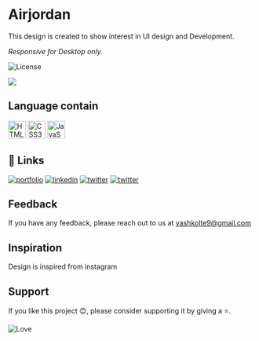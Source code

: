 # Airjordan

This design is created to show interest in UI design and Development.

<i>Responsive for Desktop only.</i>

![License](https://img.shields.io/github/license/yashkolte/Airjordan.svg)


<img src="./airjordan.gif" />

## Language contain

<p align="left">
<a href="https://developer.mozilla.org/en-US/docs/Glossary/HTML5" target="_blank" rel="noreferrer"><img src="https://raw.githubusercontent.com/danielcranney/readme-generator/main/public/icons/skills/html5-colored.svg" width="36" height="36" alt="HTML5" /></a>
<a href="https://www.w3.org/TR/CSS/#css" target="_blank" rel="noreferrer"><img src="https://raw.githubusercontent.com/danielcranney/readme-generator/main/public/icons/skills/css3-colored.svg" width="36" height="36" alt="CSS3" /></a>
<a href="https://developer.mozilla.org/en-US/docs/Web/JavaScript" target="_blank" rel="noreferrer"><img src="https://raw.githubusercontent.com/danielcranney/readme-generator/main/public/icons/skills/javascript-colored.svg" width="36" height="36" alt="JavaScript" /></a>
</p>


## 🔗 Links
[![portfolio](https://img.shields.io/badge/my_github-000?style=for-the-badge&logo=ko-fi&logoColor=white)](https://github.com/yashkolte)
[![linkedin](https://img.shields.io/badge/linkedin-0A66C2?style=for-the-badge&logo=linkedin&logoColor=white)](https://www.linkedin.com/in/yashkolte)
[![twitter](https://img.shields.io/badge/twitter-1DA1F2?style=for-the-badge&logo=twitter&logoColor=white)](https://twitter.com/yashkolte20)
[![twitter](https://img.shields.io/badge/instagram-f60866?style=for-the-badge&logo=instagram&logoColor=white)](https://twitter.com/yashkolte20)


## Feedback

If you have any feedback, please reach out to us at yashkolte9@gmail.com

## Inspiration 

Design is inspired from instagram

## Support

If you like this project 😊, please consider supporting it by giving a ⭐️.


![Love](http://ForTheBadge.com/images/badges/built-with-love.svg)

